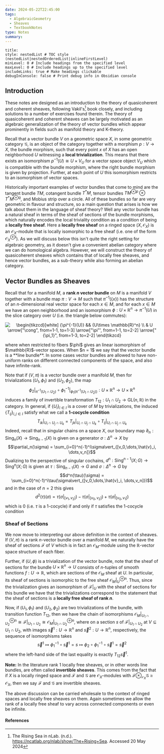 ```yaml
---
date: 2024-05-22T22:45:00
tags:
  - AlgebraicGeometry
  - Sheaves
  - TextbookNotes
type: Notes
summary:
---
```

```table-of-contents
title: 
style: nestedList # TOC style (nestedList|nestedOrderedList|inlineFirstLevel)
minLevel: 0 # Include headings from the specified level
maxLevel: 0 # Include headings up to the specified level
includeLinks: true # Make headings clickable
debugInConsole: false # Print debug info in Obsidian console
```
## Introduction

These notes are designed as an introduction to the theory of quasicoherent and coherent sheaves, following Vakil's[^1] book closely, and including solutions to a number of exercises found therein. The theory of quasicoherent and coherent sheaves can be largely motivated as an algebraic generalization of the theory of vector bundles which appear prominently in fields such as manifold theory and K-theory. 

Recall that a vector bundle $V$ on a geometric space $X$, in some geometric category $\mathcal{G}$, is an object of the category together with a morphism $p:V\to X$, the bundle morphism, such that every point $x$ of $X$ has an open neighborhood $U$ witnessing a **local trivialization**. This means that there exists an isomorphism $p^{-1}(U)\cong U\times V_U$ for a vector space object $V_U$ which is compatible with the bundle morphism, where the right bundle morphism is given by projection. Further, at each point of $U$ this isomorphism restricts to an isomorphism of vector spaces.

Historically important examples of vector bundles that come to mind are the tangent bundle $TM$, cotangent bundle $T^*M$, tensor bundles $TM^{\otimes p}\otimes T^*M^{\otimes q}$, and Mobius strip over a circle. All of these bundles so far are very geometric in flavour and structure, so a main question that arises is how we talk about them in the language of sheaf theory? Well any vector bundle has a natural sheaf in terms of the sheaf of sections of the bundle morphisms, which naturally encodes the local triviality condition as a condition of being a **locally free sheaf**. Here a **locally free sheaf** on a ringed space $(X,\mathcal{O}_X)$ is an $\mathcal{O}_X$-module that is locally isomorphic to a free sheaf (i.e. one of the form $\mathcal{O}_X^{\oplus I}$). As we will discuss below this isn't quite the right setting for algebraic geometry, as it doesn't give a convenient abelian category where we can do homological algebra. However, we will construct the theory of quasicoherent sheaves which contains that of locally free sheaves, and hence vector bundles, as a sub-theory while also forming an abelian category.

## Vector Bundles as Sheaves

Recall that for a manifold $M$, a **rank $n$ vector bundle** on $M$ is a manifold $V$ together with a bundle map $\pi:V\to M$ such that $\pi^{-1}(\{x\})$ has the structure of an $n$-dimensional real vector space for each $x \in M$, and for each $x \in M$ we have an open neighborhood and an isomorphism $\phi:U\times \mathbb{R}^n\to \pi^{-1}(U)$ in the slice category over $U$ (i.e. the triangle below commutes):
<p align="center"><img align="center" src="https://i.upmath.me/svg/%0A%5Cbegin%7Btikzcd%7D%5Bwhite%5D%0A%09%7B%5Cpi%5E%7B-1%7D(U)%7D%20%26%26%20%7BU%5Ctimes%20%5Cmathbb%7BR%7D%5En%7D%20%5C%5C%0A%09%26%20U%0A%09%5Carrow%5B%22%5Ccong%22%2C%20from%3D1-1%2C%20to%3D1-3%5D%0A%09%5Carrow%5B%22%5Cpi%22'%2C%20from%3D1-1%2C%20to%3D2-2%5D%0A%09%5Carrow%5B%22%7B%5Cpi_1%7D%22%2C%20from%3D1-3%2C%20to%3D2-2%5D%0A%5Cend%7Btikzcd%7D%0A" alt="
\begin{tikzcd}[white]
	{\pi^{-1}(U)} &amp;&amp; {U\times \mathbb{R}^n} \\
	&amp; U
	\arrow[&quot;\cong&quot;, from=1-1, to=1-3]
	\arrow[&quot;\pi&quot;', from=1-1, to=2-2]
	\arrow[&quot;{\pi_1}&quot;, from=1-3, to=2-2]
\end{tikzcd}
" /></p>
where when restricted to fibers $\phi$ gives an linear isomorphism of $\mathbb{R}$-vector spaces. When $n = 1$ we say that the vector bundle is a **line bundle**. In some cases vector bundles are allowed to have non-uniform ranks on different connected components of the space, and also have infinite-rank.

Note that if $(V,\pi)$ is a vector bundle over a manifold $M$, then for trivializations $(U_1,\phi_1)$ and $(U_2,\phi_2)$, the map $$\phi_2\vert_{\pi^{-1}(U_1\cap U_2)}\circ \phi_1^{-1}\vert_{\phi_1(\pi^{-1}(U_1\cap U_2))}:U\times \mathbb{R}^n \to U\times \mathbb{R}^n$$
induces a family of invertible transformation $T_{12}:U_1\cap U_2\to \text{GL}(n,\mathbb{R})$ in the category. In general, if $\{U_i\}_{i \in I}$ is a cover of $M$ by trivializations, the induced $\{T_{ij}\}_{i,j \in I}$ satisfy what we call a **1-cocycle condition**
$$T_{ik}\vert_{U_i\cap U_j\cap U_k} = T_{jk}\vert_{U_i\cap U_j\cap U_k}\circ T_{ij}\vert_{U_i\cap U_j\cap U_k}$$
Indeed, recall that in singular chains on a space $X$, our boundary map $\partial_n:\text{Sing}_n(X)\to \text{Sing}_{n-1}(X)$ is given on a generator $\sigma:\Delta^n\to X$ by
$$\partial_n(\sigma) = \sum_{i=0}^n(-1)^i\sigma\vert_{[v_0,\dots,\hat{v}_i, \dots,v_n]}$$
Dualizing to the perspective of singular cochains, $d^n:\text{Sing}^{n-1}(X;G)\to \text{Sing}^n(X;G)$ is given at $\tau:\text{Sing}_{n-1}(X)\to G$ and $\sigma :\Delta^n\to G$ by
$$d^n(\tau)(\sigma) = \sum_{i=0}^n(-1)^i\tau(\sigma\vert_{[v_0,\dots,\hat{v}_i, \dots,v_n]})$$
and in the case of $n = 2$ this gives 
$$d^2(\tau)(\sigma) = \tau(\sigma\vert_{[v_1,v_2]})-\tau(\sigma\vert_{[v_0,v_2]})+\tau(\sigma\vert_{[v_0,v_1]})$$
which is $0$ (i.e. $\tau$ is a 1-cocycle) if and only if $\tau$ satisfies the $1$-cocycle condition


### Sheaf of Sections

We now move to interpreting our above definition in the context of sheaves. If $(V,\pi)$ is a rank $n$-vector bundle over a manifold $M$, we naturally have the sheaf of sections $\mathscr{F}$ of $V$ which is in fact an $\mathcal{O}_M$-module using the $\mathbb{R}$-vector space structure of each fiber.

Further, if $(U,\phi)$ is a trivialization of the vector bundle, note that the sheaf of sections for the bundle $U\times \mathbb{R}^n\to U$ consists of $n$-tuples of smooth functions $f:U\to \mathbb{R}$, which are sections of the $\mathcal{O}_M$ sheaf at $U$. In particular, its sheaf of sections is isomorphic to the free sheaf $\mathcal{O}_M\vert_U^{\oplus n}$. Thus, since the trivialization gives an isomorphism of $\mathscr{F}\vert_U$ with the sheaf of sections for this bundle we have that the trivializations correspond to the statement that the sheaf of sections is a **locally free sheaf of rank $n$**. 

Now, if $(U_1,\phi_1)$ and $(U_2,\phi_2)$ are two trivializations of the bundle, with transition function $T_{12}$, then we have the chain of isomorphisms $\mathcal{O}_M\vert_{U_1\cap U_2}^{\oplus n}\cong \mathcal{F}\vert_{U_1\cap U_2}\cong \mathcal{O}_M\vert_{U_1\cap U_2}^{\oplus n}$, where on a section $s$ of $\mathcal{F}\vert_{U_1\cap U_2}$ at $V \subseteq U_1\cap U_2$, with images $\vec{s}^1:U\to \mathbb{R}^n$ and $\vec{s}^2:U\to \mathbb{R}^n$, respectively, the sequence of isomorphisms takes
$$\vec{s}^1\mapsto \phi_1^{-1}\circ \vec{s}^1=s\mapsto \phi_2\circ \phi_1^{-1}\circ \vec{s}^1=\vec{s}^2$$
where the left-hand side of the last equality is exactly $T_{12}\vec{s}^1$.


**Note:** In the literature rank 1 locally free sheaves, or in other words line bundles, are often called **invertible sheaves**. This comes from the fact that if $X$ is a locally ringed space and $\mathcal{F}$ and $\mathcal{G}$ are $\mathcal{O}_X$-modules with $\mathcal{F}\otimes_{\mathcal{O}_X}\mathcal{G}\cong \mathcal{O}_X$, then we say $\mathcal{F}$ and $\mathcal{G}$ are invertible sheaves.


The above discussion can be carried wholesale to the context of ringed spaces and locally free sheaves on them. Again sometimes we allow the rank of a locally free sheaf to vary across connected components or even be infinite.
#### References

[^1]: The Rising Sea in nLab. (n.d.). https://ncatlab.org/nlab/show/The+Rising+Sea. Accessed 20 May 2024
